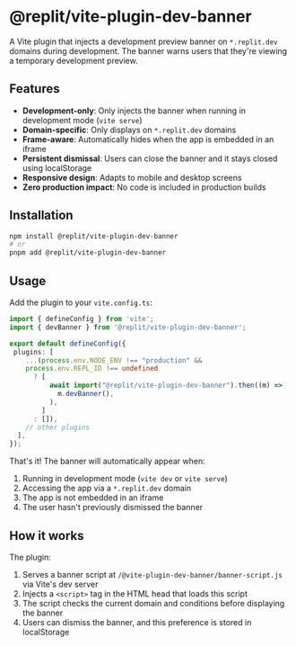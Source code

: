 # @replit/vite-plugin-dev-banner

A Vite plugin that injects a development preview banner on `*.replit.dev` domains during development. The banner warns users that they're viewing a temporary development preview.

## Features

- **Development-only**: Only injects the banner when running in development mode (`vite serve`)
- **Domain-specific**: Only displays on `*.replit.dev` domains
- **Frame-aware**: Automatically hides when the app is embedded in an iframe
- **Persistent dismissal**: Users can close the banner and it stays closed using localStorage
- **Responsive design**: Adapts to mobile and desktop screens
- **Zero production impact**: No code is included in production builds

## Installation

```bash
npm install @replit/vite-plugin-dev-banner
# or
pnpm add @replit/vite-plugin-dev-banner
```

## Usage

Add the plugin to your `vite.config.ts`:

```typescript
import { defineConfig } from 'vite';
import { devBanner } from '@replit/vite-plugin-dev-banner';

export default defineConfig({
 plugins: [
    ...(process.env.NODE_ENV !== "production" &&
    process.env.REPL_ID !== undefined
      ? [
          await import("@replit/vite-plugin-dev-banner").then((m) =>
            m.devBanner(),
          ),
        ]
      : []),
    // other plugins
  ],
});
```

That's it! The banner will automatically appear when:
1. Running in development mode (`vite dev` or `vite serve`)
2. Accessing the app via a `*.replit.dev` domain
3. The app is not embedded in an iframe
4. The user hasn't previously dismissed the banner

## How it works

The plugin:
1. Serves a banner script at `/@vite-plugin-dev-banner/banner-script.js` via Vite's dev server
2. Injects a `<script>` tag in the HTML head that loads this script
3. The script checks the current domain and conditions before displaying the banner
4. Users can dismiss the banner, and this preference is stored in localStorage
